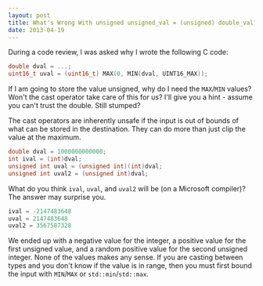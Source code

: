 ```yaml
---
layout: post
title: What's Wrong With unsigned unsigned_val = (unsigned) double_val?
date: 2013-04-19
---
```


During a code review, I was asked why I wrote the following C code:

```cpp
double dval = ...;
uint16_t uval = (uint16_t) MAX(0, MIN(dval, UINT16_MAX));
```

If I am going to store the value unsigned, why do I need the `MAX`/`MIN` values? Won't the cast operator take care of this for us? I'll give you a hint - assume you can't trust the double. Still stumped?

The cast operators are inherently unsafe if the input is out of bounds of what can be stored in the destination. They can do more than just clip the value at the maximum.

```cpp
double dval = 1000000000000;
int ival = (int)dval;
unsigned int uval = (unsigned int)(int)dval;
unsigned int uval2 = (unsigned int)dval;
```

What do you think `ival`, `uval`, and `uval2` will be (on a Microsoft compiler)? The answer may surprise you.

```cpp
ival = -2147483648
uval = 2147483648
uval2 = 3567587328
```

We ended up with a negative value for the integer, a positive value for the first unsigned value, and a random positive value for the second unsigned integer. None of the values makes any sense. If you are casting between types and you don't know if the value is in range, then you must first bound the input with `MIN`/`MAX` or `std::min`/`std::max`.